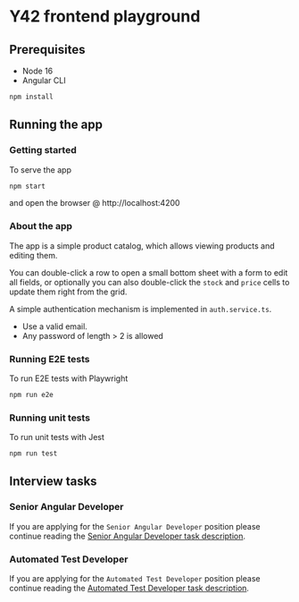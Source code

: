 # Y42 frontend playground

## Prerequisites

- Node 16
- Angular CLI

```sh
npm install
```

## Running the app

### Getting started

To serve the app

```sh
npm start
```

and open the browser @ http://localhost:4200

### About the app

The app is a simple product catalog, which allows viewing products and editing them.

You can double-click a row to open a small bottom sheet with a form to edit all fields, or optionally you can also double-click the `stock` and `price` cells to update them right from the grid.

A simple authentication mechanism is implemented in `auth.service.ts`.

- Use a valid email.
- Any password of length > 2 is allowed

### Running E2E tests

To run E2E tests with Playwright

```sh
npm run e2e
```

### Running unit tests

To run unit tests with Jest

```sh
npm run test
```

## Interview tasks

### Senior Angular Developer

If you are applying for the `Senior Angular Developer` position please continue reading the [Senior Angular Developer task description](README_ANGULAR.md).

### Automated Test Developer

If you are applying for the `Automated Test Developer` position please continue reading the [Automated Test Developer task description](README_E2E.md).

